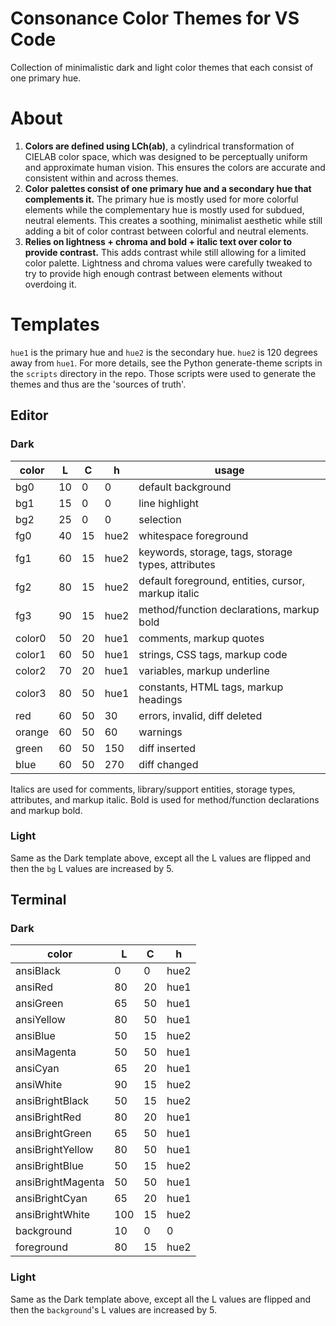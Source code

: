 # Consonance Color Themes for VS Code

Collection of minimalistic dark and light color themes that each consist of one primary hue.

# About

1. **Colors are defined using LCh(ab)**, a cylindrical transformation of CIELAB color space, which was designed to be perceptually uniform and approximate human vision. This ensures the colors are accurate and consistent within and across themes.
2. **Color palettes consist of one primary hue and a secondary hue that complements it.** The primary hue is mostly used for more colorful elements while the complementary hue is mostly used for subdued, neutral elements. This creates a soothing, minimalist aesthetic while still adding a bit of color contrast between colorful and neutral elements.
3. **Relies on lightness + chroma and bold + italic text over color to provide contrast.** This adds contrast while still allowing for a limited color palette. Lightness and chroma values were carefully tweaked to try to provide high enough contrast between elements without overdoing it.

# Templates

`hue1` is the primary hue and `hue2` is the secondary hue. `hue2` is 120 degrees away from `hue1`. For more details, see the Python generate-theme scripts in the `scripts` directory in the repo. Those scripts were used to generate the themes and thus are the 'sources of truth'.

## Editor

### Dark

color   | L  | C  | h    | usage
---     |--- |--- |---   | ---
bg0     | 10 | 0  | 0    | default background
bg1     | 15 | 0  | 0    | line highlight
bg2     | 25 | 0  | 0    | selection
fg0     | 40 | 15 | hue2 | whitespace foreground
fg1     | 60 | 15 | hue2 | keywords, storage, tags, storage types, attributes
fg2     | 80 | 15 | hue2 | default foreground, entities, cursor, markup italic
fg3     | 90 | 15 | hue2 | method/function declarations, markup bold
color0  | 50 | 20 | hue1 | comments, markup quotes
color1  | 60 | 50 | hue1 | strings, CSS tags, markup code
color2  | 70 | 20 | hue1 | variables, markup underline
color3  | 80 | 50 | hue1 | constants, HTML tags, markup headings
red     | 60 | 50 | 30   | errors, invalid, diff deleted
orange  | 60 | 50 | 60   | warnings
green   | 60 | 50 | 150  | diff inserted
blue    | 60 | 50 | 270  | diff changed

Italics are used for comments, library/support entities, storage types, attributes, and markup italic. Bold is used for method/function declarations and markup bold.

### Light

Same as the Dark template above, except all the L values are flipped and then the `bg` L values are increased by 5.

## Terminal

### Dark

color             | L   | C  | h
---               |---  |--- |---
ansiBlack         | 0   | 0  | hue2
ansiRed           | 80  | 20 | hue1
ansiGreen         | 65  | 50 | hue1
ansiYellow        | 80  | 50 | hue1
ansiBlue          | 50  | 15 | hue2
ansiMagenta       | 50  | 50 | hue1
ansiCyan          | 65  | 20 | hue1
ansiWhite         | 90  | 15 | hue2
ansiBrightBlack   | 50  | 15 | hue2
ansiBrightRed     | 80  | 20 | hue1
ansiBrightGreen   | 65  | 50 | hue1
ansiBrightYellow  | 80  | 50 | hue1
ansiBrightBlue    | 50  | 15 | hue2
ansiBrightMagenta | 50  | 50 | hue1
ansiBrightCyan    | 65  | 20 | hue1
ansiBrightWhite   | 100 | 15 | hue2
background        | 10  | 0  | 0
foreground        | 80  | 15 | hue2

### Light

Same as the Dark template above, except all the L values are flipped and then the `background`'s L values are increased by 5.
